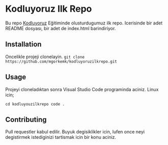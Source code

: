 # Kodluyoruz Ilk Repo

 Bu repo [Kodluyoruz](https://www.kodluyoruz.org/) Eğitiminde olusturdugumuz ilk repo. Icerisinde bir adet README dosyası, bir adet de index.html barindiriyor.

 ## Installation

 Oncelikle projeji clonelayin.
 `git clone https://github.com/mgorkemk/kodluyoruzilkrepo.git`

 ## Usage

 Projeyi cloneladıktan sonra Visual Studio Code programinda aciniz.
 Linux icin;

 ``` cd kodluyouzilkrepo code . ```
     
## Contributing 

Pull requestler kabul edilir. Buyuk degisiklikler icin, lufen once neyi degistirmek istediginizi tartismak icin bir konu aciniz.

